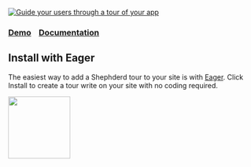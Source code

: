 [![Guide your users through a tour of your app](http://i.imgur.com/LDhfBvd.png)](http://github.hubspot.com/shepherd/docs/welcome)

### [Demo](http://github.hubspot.com/shepherd/docs/welcome/) &nbsp;&nbsp; [Documentation](http://github.hubspot.com/shepherd/)

Install with Eager
------------------

The easiest way to add a Shephderd tour to your site is with [Eager](http://eager.io).
Click Install to create a tour write on your site with no coding required.

<a href="https://eager.io/app/AalP5veMma6s/install?source=button">
  <img src="https://install.eager.io/install-button.png" border="0" width="126">
</a>

